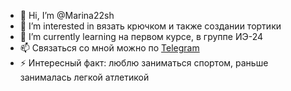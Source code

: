 - 👋 Hi, I’m @Marina22sh
- 👀 I’m interested in вязать крючком и также создании тортики
- 🌱 I’m currently learning на первом курсе, в группе ИЭ-24
- 📫 Связаться со мной можно по [Telegram](https://t.me/SH_Marina2) 
- ⚡ Интересный факт: люблю заниматься спортом, раньше занималась легкой атлетикой 

<!---
Marina22sh/Marina22sh is a ✨ special ✨ repository because its `README.md` (this file) appears on your GitHub profile.
You can click the Preview link to take a look at your changes.
--->
